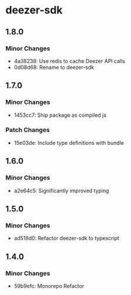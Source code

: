 # deezer-sdk

## 1.8.0

### Minor Changes

- 4a38238: Use redis to cache Deezer API calls
- 0d08d68: Rename to deezer-sdk

## 1.7.0

### Minor Changes

- 1453cc7: Ship package as compiled js

### Patch Changes

- 15e03de: Include type definitions with bundle

## 1.6.0

### Minor Changes

- a2e64c5: Significantly improved typing

## 1.5.0

### Minor Changes

- ad518d0: Refactor deezer-sdk to typescript

## 1.4.0

### Minor Changes

- 59b9efc: Monorepo Refactor
